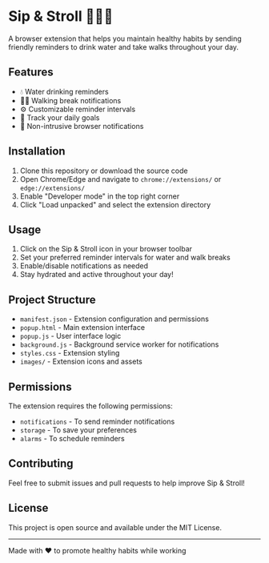 # Sip & Stroll 🚶‍♂️💧

A browser extension that helps you maintain healthy habits by sending friendly reminders to drink water and take walks throughout your day.

## Features

- 💧 Water drinking reminders
- 🚶‍♂️ Walking break notifications
- ⚙️ Customizable reminder intervals
- 🎯 Track your daily goals
- 🔔 Non-intrusive browser notifications

## Installation

1. Clone this repository or download the source code
2. Open Chrome/Edge and navigate to `chrome://extensions/` or `edge://extensions/`
3. Enable "Developer mode" in the top right corner
4. Click "Load unpacked" and select the extension directory

## Usage

1. Click on the Sip & Stroll icon in your browser toolbar
2. Set your preferred reminder intervals for water and walk breaks
3. Enable/disable notifications as needed
4. Stay hydrated and active throughout your day!

## Project Structure

- `manifest.json` - Extension configuration and permissions
- `popup.html` - Main extension interface
- `popup.js` - User interface logic
- `background.js` - Background service worker for notifications
- `styles.css` - Extension styling
- `images/` - Extension icons and assets

## Permissions

The extension requires the following permissions:
- `notifications` - To send reminder notifications
- `storage` - To save your preferences
- `alarms` - To schedule reminders

## Contributing

Feel free to submit issues and pull requests to help improve Sip & Stroll!

## License

This project is open source and available under the MIT License.

---
Made with ❤️ to promote healthy habits while working
